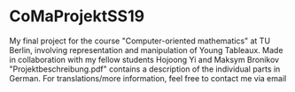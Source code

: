 # CoMaProjektSS19
My final project for the course "Computer-oriented mathematics" at TU Berlin, involving representation and manipulation of Young Tableaux. 
Made in collaboration with my fellow students Hojoong Yi and Maksym Bronikov
"Projektbeschreibung.pdf" contains a description of the individual parts in German. For translations/more information, feel free to contact me via email
